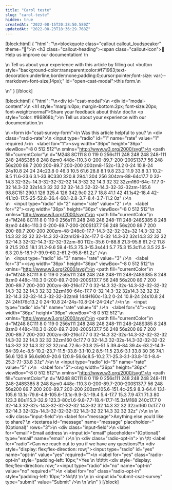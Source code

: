 ```yaml
---
title: "Carol teste"
slug: "carol-teste"
hidden: true
createdAt: "2022-08-15T20:38:50.580Z"
updatedAt: "2022-08-23T18:36:29.768Z"
---
```

[block:html]
{
  "html": "<style>\n  .markdown-body .callout[theme=\"📣\"] {\n  --icon: \"\\f0a1\";\n  --icon-color: #142032;\n  --border: #142032;\n  --background: #f8f7fc;\n  --text: #4a596b;\n  }\n</style>\n<blockquote class=\"callout callout_loudspeaker\" theme=\"📣\">\n  <h3 class=\"callout-heading\"><span class=\"callout-icon\">📣</span>Help us improve our documentation! </h3>\n    <p>\n    Tell us about your experience with this article by filling out <button style=\"background-color:transparent;color:#f71963;text-decoration:underline;border:none;padding:0;cursor:pointer;font-size: var(--markdown-font-size,14px);\"  id=\"open-csat-modal\">this form.</button>\n    </p>\n</blockquote>"
}
[/block]

[block:html]
{
  "html": "<style>\n    #csat-modal {\n        position: fixed;\n        z-index: 100;\n        padding-top: 100px;\n        left: 0;\n        top: 0;\n        width: 100%;\n        height: 100%;\n        overflow: auto;\n        background-color: rgb(0, 0, 0);\n        background-color: rgba(0, 0, 0, 0.4);\n    }\n\n    #modal-content {\n        border-radius: 10px;\n        background-color: #fefefe;\n        margin: auto;\n        padding: 2rem;\n        width: fit-content;\n    }\n\n    #csat-survey-form {\n        display: grid;\n        grid-template-columns: repeat(1, minmax(0, 1fr));\n    }\n\n    #csat-survey-form label {\n        font-weight: 500;\n        font-size: 13px;\n    }\n\n    .input-field:focus-within label {\n        color: #005FCC\n    }\n    .input-field label {\n        display: block\n    }\n    .input-field input, .input-field textarea  {\n        font-family: var(--markdown-font);\n        padding: 0.5rem;\n        color: #86868b;\n        font-size: 12px;\n        line-height: 1.25rem;\n        border-width: 0;\n        border-bottom-width: 1px;\n        border-color: #D1D5DB;\n        margin: 0.5rem 0;\n        width: 100%\n    }\n    .radio-rate {\n        display: flex;\n        flex-direction: row;\n    }\n    .radio-rate input[type=\"radio\"] {\n        display: none;\n        text-align: left;\n    }\n    .radio-rate input[type=\"radio\"]+label {\n        padding: 0.5rem 0.75rem 0.2rem 0.75rem;\n        margin: 1.25rem 0;\n        border-radius: 9999px;\n        cursor: pointer;\n        color: #86868b;\n    }\n    .radio-rate input[type='radio']+label:hover,\n    .radio-rate input[type='radio']:checked+label {\n        background-color: #fff3f6\n    }\n    .radio-rate input[type='radio']:checked+label svg {\n        color: #e31c58\n    }\n    .radio-opt-in  {\n        display: block;\n        block-direction: column;\n    }\n    .radio-opt-in input[type='radio']:checked +label svg{\n        color: #F71963;\n        background-color: #F71963;\n        position: relative;\n    }\n    .radio-opt-in input[type='radio']+label {\n        font-family: var(--markdown-font);\n        padding: 0.5rem\n        color: #86868b;\n        font-size: 12px;\n        line-height: 1.25rem;\n        border-width: 0;\n        border-bottom-width: 1px;\n        border-color: #D1D5DB;\n        margin: 0.5rem 0;\n        width: 100%\n    }\n  \n    #submit-csat-survey {\n        margin-top: 1rem;\n        display: inline-block;\n        width: fit-content;\n        padding: 0.5rem 1rem;\n        color: #ffffff;\n        border: none;\n        cursor: pointer;\n        background-color: #142032;\n        border-radius: 5px;\n    }\n    #submit-csat-survey:hover {\n        background: #000711;\n    }\n</style>\n<div id=\"csat-modal\">\n    <div id=\"modal-content\">\n        <h1 style=\"margin:0px; margin-bottom:2px; font-size:20px; font-weight:normal\">Share your feedback about this\n            doc!</h1>\n        <p style=\"color: #86868b;\">\n            Tell us about your experience with our documentation.\n        </p>\n        <form id=\"csat-survey-form\">\n            <label> Was this article helpful to you? </label>\n            <div class=\"radio-rate\">\n                <input type=\"radio\" id=\"1\" name=\"rate\" value=\"1\" required />\n                  <label for=\"1\"><svg width=\"36px\" height=\"36px\" viewBox=\"-8 0 512 512\"\n                        xmlns=\"http://www.w3.org/2000/svg\">\n                        <path fill=\"currentColor\"\n                            d=\"M248 8C111 8 0 119 0 256s111 248 248 248 248-111 248-248S385 8 248 8zm0 448c-110.3 0-200-89.7-200-200S137.7 56 248 56s200 89.7 200 200-89.7 200-200 200zm8-152c-13.2 0-24 10.8-24 24s10.8 24 24 24c23.8 0 46.3 10.5 61.6 28.8 8.1 9.8 23.2 11.9 33.8 3.1 10.2-8.5 11.6-23.6 3.1-33.8C330 320.8 294.1 304 256 304zm-88-64c17.7 0 32-14.3 32-32s-14.3-32-32-32-32 14.3-32 32 14.3 32 32 32zm160-64c-17.7 0-32 14.3-32 32s14.3 32 32 32 32-14.3 32-32-14.3-32-32-32zm-165.6 98.8C151 290.1 126 325.4 126 342.9c0 22.7 18.8 41.1 42 41.1s42-18.4 42-41.1c0-17.5-25-52.8-36.4-68.1-2.8-3.7-8.4-3.7-11.2 0z\" />\n                    </svg></label><br>\n                  <input type=\"radio\" id=\"2\" name=\"rate\" value=\"2\" />\n                  <label for=\"2\"><svg width=\"36px\" height=\"36px\" viewBox=\"-8 0 512 512\"\n                        xmlns=\"http://www.w3.org/2000/svg\">\n                        <path fill=\"currentColor\"\n                            d=\"M248 8C111 8 0 119 0 256s111 248 248 248 248-111 248-248S385 8 248 8zm0 448c-110.3 0-200-89.7-200-200S137.7 56 248 56s200 89.7 200 200-89.7 200-200 200zm-48-248c0-17.7-14.3-32-32-32s-32 14.3-32 32 14.3 32 32 32 32-14.3 32-32zm128-32c-17.7 0-32 14.3-32 32s14.3 32 32 32 32-14.3 32-32-14.3-32-32-32zm-80 112c-35.6 0-88.8 21.3-95.8 61.2-2 11.8 9 21.5 20.5 18.1 31.2-9.6 59.4-15.3 75.3-15.3s44.1 5.7 75.3 15.3c11.4 3.5 22.5-6.3 20.5-18.1-7-39.9-60.2-61.2-95.8-61.2z\" />\n                    </svg></label><br>\n                  <input type=\"radio\" id=\"3\" name=\"rate\" value=\"3\" />\n                  <label for=\"3\"><svg width=\"36px\" height=\"36px\" viewBox=\"-8 0 512 512\"\n                        xmlns=\"http://www.w3.org/2000/svg\">\n                        <path fill=\"currentColor\"\n                            d=\"M248 8C111 8 0 119 0 256s111 248 248 248 248-111 248-248S385 8 248 8zm0 448c-110.3 0-200-89.7-200-200S137.7 56 248 56s200 89.7 200 200-89.7 200-200 200zm-80-216c17.7 0 32-14.3 32-32s-14.3-32-32-32-32 14.3-32 32 14.3 32 32 32zm160-64c-17.7 0-32 14.3-32 32s14.3 32 32 32 32-14.3 32-32-14.3-32-32-32zm8 144H160c-13.2 0-24 10.8-24 24s10.8 24 24 24h176c13.2 0 24-10.8 24-24s-10.8-24-24-24z\" />\n                    </svg></label>\n                  <input type=\"radio\" id=\"4\" name=\"rate\" value=\"4\" />\n                  <label for=\"4\"><svg width=\"36px\" height=\"36px\" viewBox=\"-8 0 512 512\"\n                        xmlns=\"http://www.w3.org/2000/svg\">\n                        <path fill=\"currentColor\"\n                            d=\"M248 8C111 8 0 119 0 256s111 248 248 248 248-111 248-248S385 8 248 8zm0 448c-110.3 0-200-89.7-200-200S137.7 56 248 56s200 89.7 200 200-89.7 200-200 200zm-80-216c17.7 0 32-14.3 32-32s-14.3-32-32-32-32 14.3-32 32 14.3 32 32 32zm160 0c17.7 0 32-14.3 32-32s-14.3-32-32-32-32 14.3-32 32 14.3 32 32 32zm4 72.6c-20.8 25-51.5 39.4-84 39.4s-63.2-14.3-84-39.4c-8.5-10.2-23.7-11.5-33.8-3.1-10.2 8.5-11.5 23.6-3.1 33.8 30 36 74.1 56.6 120.9 56.6s90.9-20.6 120.9-56.6c8.5-10.2 7.1-25.3-3.1-33.8-10.1-8.4-25.3-7.1-33.8 3.1z\" />\n                    </svg></label>\n                <input type=\"radio\" id=\"5\" name=\"rate\" value=\"5\" />\n                  <label for=\"5\"><svg width=\"36px\" height=\"36px\" viewBox=\"-8 0 512 512\"\n                        xmlns=\"http://www.w3.org/2000/svg\">\n                        <path fill=\"currentColor\"\n                            d=\"M248 8C111 8 0 119 0 256s111 248 248 248 248-111 248-248S385 8 248 8zm0 448c-110.3 0-200-89.7-200-200S137.7 56 248 56s200 89.7 200 200-89.7 200-200 200zm105.6-151.4c-25.9 8.3-64.4 13.1-105.6 13.1s-79.6-4.8-105.6-13.1c-9.9-3.1-19.4 5.4-17.7 15.3 7.9 47.1 71.3 80 123.3 80s115.3-32.9 123.3-80c1.6-9.8-7.7-18.4-17.7-15.3zM168 240c17.7 0 32-14.3 32-32s-14.3-32-32-32-32 14.3-32 32 14.3 32 32 32zm160 0c17.7 0 32-14.3 32-32s-14.3-32-32-32-32 14.3-32 32 14.3 32 32 32z\" />\n                    </svg></label>\n            </div>\n          <div class=\"input-field\">\n            <label for=\"message\">Anything else you’d like to share? </label>\n            <textarea  id=\"message\" name=\"message\" placeholder=\"(Optional)\" rows=\"3\"></textarea></div>\n          <div class=\"input-field\">\n            <label for=\"email\">Email address </label>\n            <input id=\"email\" placeholder=\"(Optional)\" type=\"email\" name=\"email\" /></div>\n          \n            <div class=\"radio-opt-in\"> \n            \t\t   <label for=\"radio\">Can we reach out to you if we have any questions?</label>\n                   <div style=\"display: flex;flex-direction: row;\"><input type=\"radio\" id=\"yes\" name=\"opt-in\" value=\"yes\" required=\"\">\n                   <label for=\"yes\" class=\"radio-opt-in\" style=\"padding-left: 10px;\">Yes</label> </div>\n          \t\t\t\t <div style=\"display: flex;flex-direction: row;\"><input type=\"radio\" id=\"no\" name=\"opt-in\" value=\"no\" required=\"\">\n                   <label for=\"no\" class=\"radio-opt-in\" style=\"padding-left: 10px;\">No</label></div>\t\t     \n            </div>\n          \n          <input id=\"submit-csat-survey\" type=\"submit\" value=\"Submit\" />\n    </div>\n    </form>\n</div>\n</div>"
}
[/block]